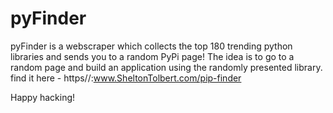 # pyFinder


pyFinder is a webscraper which collects the top 180 trending python libraries and sends you to a random PyPi page! 
The idea is to go to a random page and build an application using the randomly presented library. 
find it here - https//:www.SheltonTolbert.com/pip-finder

Happy hacking! 

